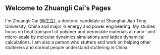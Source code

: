 ## Welcome to Zhuangli Cai's Pages

I'm Zhuangli Cai (蔡庄立), a doctoral candidate at Shanghai Jiao Tong University, China and major in energy and power engineering. My studies focus on heat transport of polymer and perovskite materials at nano- and micro-scale by molcular dynamics simulations and lattice dynamical calculations. I am also a person who stutters and work on helping other stutterers and normal people understand stuttering in China.  
